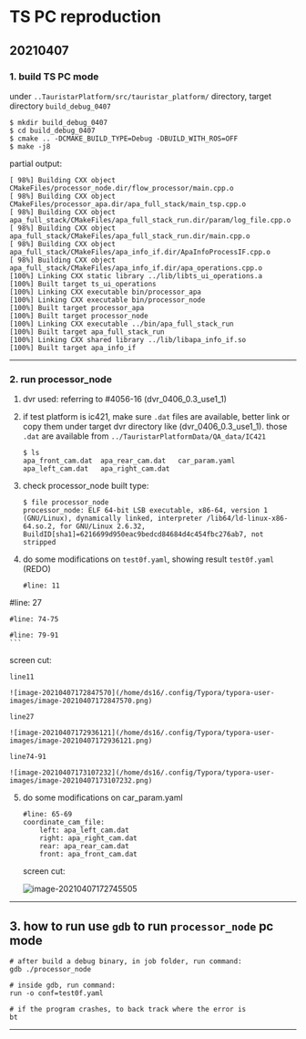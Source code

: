 # TS PC reproduction

## 20210407

### 1. build TS PC mode

under `..TauristarPlatform/src/tauristar_platform/` directory, target directory `build_debug_0407`

```
$ mkdir build_debug_0407
$ cd build_debug_0407
$ cmake .. -DCMAKE_BUILD_TYPE=Debug -DBUILD_WITH_ROS=OFF 
$ make -j8
```

partial output:

```
[ 98%] Building CXX object CMakeFiles/processor_node.dir/flow_processor/main.cpp.o
[ 98%] Building CXX object CMakeFiles/processor_apa.dir/apa_full_stack/main_tsp.cpp.o
[ 98%] Building CXX object apa_full_stack/CMakeFiles/apa_full_stack_run.dir/param/log_file.cpp.o
[ 98%] Building CXX object apa_full_stack/CMakeFiles/apa_full_stack_run.dir/main.cpp.o
[ 98%] Building CXX object apa_full_stack/CMakeFiles/apa_info_if.dir/ApaInfoProcessIF.cpp.o
[ 98%] Building CXX object apa_full_stack/CMakeFiles/apa_info_if.dir/apa_operations.cpp.o
[100%] Linking CXX static library ../lib/libts_ui_operations.a
[100%] Built target ts_ui_operations
[100%] Linking CXX executable bin/processor_apa
[100%] Linking CXX executable bin/processor_node
[100%] Built target processor_apa
[100%] Built target processor_node
[100%] Linking CXX executable ../bin/apa_full_stack_run
[100%] Built target apa_full_stack_run
[100%] Linking CXX shared library ../lib/libapa_info_if.so
[100%] Built target apa_info_if
```



---



### 2. run processor_node 

1. dvr used: referring to #4056-16 (dvr_0406_0.3_use1_1)



2. if test platform is ic421, make sure `.dat` files are available, better link or copy them under target dvr directory like (dvr_0406_0.3_use1_1). those `.dat` are available from  `../TauristarPlatformData/QA_data/IC421`

    ```
    $ ls
    apa_front_cam.dat  apa_rear_cam.dat   car_param.yaml
    apa_left_cam.dat   apa_right_cam.dat
    ```



3. check processor_node built type:

    ```
    $ file processor_node 
    processor_node: ELF 64-bit LSB executable, x86-64, version 1 (GNU/Linux), dynamically linked, interpreter /lib64/ld-linux-x86-64.so.2, for GNU/Linux 2.6.32, BuildID[sha1]=6216699d950eac9bedcd84684d4c454fbc276ab7, not stripped
    ```

  

4. do some modifications on `test0f.yaml`, showing result `test0f.yaml` (REDO)

    ```
    #line: 11
    
#line: 27
    
    #line: 74-75

    #line: 79-91
    ```
    
screen cut:
    
    line11
    
    ![image-20210407172847570](/home/ds16/.config/Typora/typora-user-images/image-20210407172847570.png)
    
    line27
    
    ![image-20210407172936121](/home/ds16/.config/Typora/typora-user-images/image-20210407172936121.png)
    
    line74-91
    
    ![image-20210407173107232](/home/ds16/.config/Typora/typora-user-images/image-20210407173107232.png)



5. do some modifications on car_param.yaml

    ```
    #line: 65-69
    coordinate_cam_file:
        left: apa_left_cam.dat
        right: apa_right_cam.dat
        rear: apa_rear_cam.dat
        front: apa_front_cam.dat
    ```
    
    screen cut:
    
    ![image-20210407172745505](/home/ds16/.config/Typora/typora-user-images/image-20210407172745505.png)


---

### 

## 3. how to run use `gdb` to run `processor_node` pc mode

```
# after build a debug binary, in job folder, run command:
gdb ./processor_node

# inside gdb, run command:
run -o conf=test0f.yaml

# if the program crashes, to back track where the error is
bt
```



---



